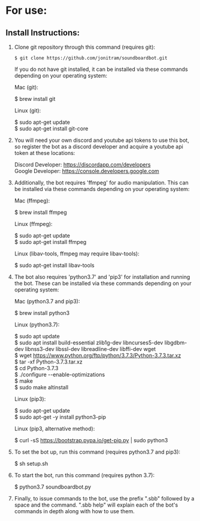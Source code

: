 # For use: 
## Install Instructions: 
1. Clone git repository through this command (requires git): 
 
    `$ git clone https://github.com/jonitram/soundboardbot.git` 
 
    If you do not have git installed, it can be installed via these commands depending on your operating system: 
 
    Mac (git): 
 
    $ brew install git 
 
    Linux (git): 
 
    $ sudo apt-get update  
    $ sudo apt-get install git-core 
 
2. You will need your own discord and youtube api tokens to use this bot, so register the bot as a discord developer and acquire a youtube api token at these locations: 
 
    Discord Developer: https://discordapp.com/developers  
    Google Developer: https://console.developers.google.com 
 
3. Additionally, the bot requires 'ffmpeg' for audio manipulation. This can be installed via these commands depending on your operating system: 
 
    Mac (ffmpeg): 
 
    $ brew install ffmpeg 
 
    Linux (ffmpeg): 
 
    $ sudo apt-get update  
    $ sudo apt-get install ffmpeg 
 
    Linux (libav-tools, ffmpeg may require libav-tools): 
 
    $ sudo apt-get install libav-tools 
 
4. The bot also requires 'python3.7' and 'pip3' for installation and running the bot. These can be installed via these commands depending on your operating system: 
 
    Mac (python3.7 and pip3): 
 
    $ brew install python3 
 
    Linux (python3.7): 
 
    $ sudo apt update  
    $ sudo apt install build-essential zlib1g-dev libncurses5-dev libgdbm-dev libnss3-dev libssl-dev libreadline-dev libffi-dev wget  
    $ wget https://www.python.org/ftp/python/3.7.3/Python-3.7.3.tar.xz  
    $ tar -xf Python-3.7.3.tar.xz  
    $ cd Python-3.7.3  
    $ ./configure --enable-optimizations  
    $ make  
    $ sudo make altinstall  
 
    Linux (pip3): 
 
    $ sudo apt-get update  
    $ sudo apt-get -y install python3-pip 
 
    Linux (pip3, alternative method): 
 
    $ curl -sS https://bootstrap.pypa.io/get-pip.py | sudo python3 
 
5. To set the bot up, run this command (requires python3.7 and pip3): 
 
    $ sh setup.sh 
 
6. To start the bot, run this command (requires python 3.7): 
 
    $ python3.7 soundboardbot.py 
 
7. Finally, to issue commands to the bot, use the prefix ".sbb" followed by a space and the command. 
    ".sbb help" will explain each of the bot's commands in depth along with how to use them. 
